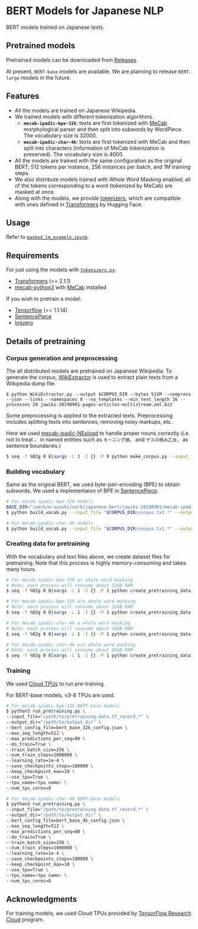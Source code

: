 # BERT Models for Japanese NLP

BERT models trained on Japanese texts.

## Pretrained models

Pretrained models can be downloaded from [Releases](https://github.com/singletongue/japanese-bert/releases).

At present, `BERT-base` models are available.
We are planning to release `BERT-large` models in the future.

## Features

- All the models are trained on Japanese Wikipedia.
- We trained models with different tokenization algorithms.
    - **`mecab-ipadic-bpe-32k`**: texts are first tokenized with [MeCab](https://taku910.github.io/mecab) morphological parser and then split into subwords by WordPiece. The vocabulary size is 32000.
    - **`mecab-ipadic-char-4k`**: texts are first tokenized with MeCab and then split into characters (information of MeCab tokenization is preserved). The vocabulary size is 4000.
- All the models are trained with the same configuration as the original BERT; 512 tokens per instance, 256 instances per batch, and 1M training steps.
- We also distribute models trained with Whole Word Masking enabled; all of the tokens corresponding to a word (tokenized by MeCab) are masked at once.
- Along with the models, we provide [tokenizers](https://github.com/singletongue/japanese-bert/blob/master/tokenization.py), which are compatible with ones defined in [Transformers](https://github.com/huggingface/transformers) by Hugging Face.

## Usage

Refer to [`masked_lm_example.ipynb`](https://github.com/singletongue/japanese-bert/blob/master/masked_lm_example.ipynb).

## Requirements

For just using the models with [`tokenizers.py`](https://github.com/singletongue/japanese-bert/blob/master/tokenization.py):

- [Transformers](https://github.com/huggingface/transformers) (>= 2.1.1)
- [mecab-python3](https://github.com/SamuraiT/mecab-python3) with [MeCab](https://taku910.github.io/mecab) installed

If you wish to pretrain a model:

- [Tensorflow](https://github.com/tensorflow/tensorflow) (== 1.1.14)
- [SentencePiece](https://github.com/google/sentencepiece)
- [logzero](https://github.com/metachris/logzero)

## Details of pretraining

### Corpus generation and preprocessing

The all distributed models are pretrained on Japanese Wikipedia.
To generate the corpus, [WikiExtractor](https://github.com/attardi/wikiextractor) is used to extract plain texts from a Wikipedia dump file.

```
$ python WikiExtractor.py --output $CORPUS_DIR --bytes 512M --compress --json --links --namespaces 0 --no_templates --min_text_length 16 --processes 20 jawiki-20190901-pages-articles-multistream.xml.bz2
```

Some preprocessing is applied to the extracted texts.
Preprocessing includes splitting texts into sentences, removing noisy markups, etc.

Here we used [mecab-ipadic-NEologd](https://github.com/neologd/mecab-ipadic-neologd) to handle proper nouns correctly (i.e. not to treat `。` in named entities such as `モーニング娘。` and `ゲスの極み乙女。` as sentence boundaries.)

```sh
$ seq -f %02g 0 8|xargs -L 1 -I {} -P 9 python make_corpus.py --input_file $CORPUS_DIR/AA/wiki_{}.bz2 --output_file $CORPUS_DIR/corpus.txt.{} --mecab_dict_path $NEOLOGD_DICT_DIR
```

### Building vocabulary

Same as the original BERT, we used byte-pair-encoding (BPE) to obtain subwords.
We used a implementaion of BPE in [SentencePiece](https://github.com/google/sentencepiece).

```sh
# For mecab-ipadic-bpe-32k models
BASE_DIR="/work/m-suzuki/work/japanese-bert/jawiki-20190901/mecab-ipadic-bpe-32k"
$ python build_vocab.py --input_file "$CORPUS_DIR/corpus.txt.*" --output_file "$BASE_DIR/vocab.txt" --subword_type bpe --vocab_size 32000

# For mecab-ipadic-char-4k models
$ python build_vocab.py --input_file "$CORPUS_DIR/corpus.txt.*" --output_file "$BASE_DIR/vocab.txt" --subword_type char --vocab_size 4000
```

### Creating data for pretraining

With the vocabulary and text files above, we create dataset files for pretraining.
Note that this process is highly memory-consuming and takes many hours.

```sh
# For mecab-ipadic-bpe-32k w/ whole word masking
# Note: each process will consume about 32GB RAM
$ seq -f %02g 0 8|xargs -L 1 -I {} -P 1 python create_pretraining_data.py --input_file /work/m-suzuki/work/japanese-bert/jawiki-20190901/corpus/corpus.txt.{} --output_file /work/m-suzuki/work/japanese-bert/jawiki-20190901/mecab-ipadic-bpe-32k/do-whole-word-mask/pretraining-data.tf_record.{} --do_whole_word_mask True --vocab_file /work/m-suzuki/work/japanese-bert/jawiki-20190901/mecab-ipadic-bpe-32k/vocab.txt --subword_type bpe --max_seq_length 512 --max_predictions_per_seq 80 --masked_lm_prob 0.15

# For mecab-ipadic-bpe-32k w/o whole word masking
# Note: each process will consume about 32GB RAM
$ seq -f %02g 0 8|xargs -L 1 -I {} -P 1 python create_pretraining_data.py --input_file /work/m-suzuki/work/japanese-bert/jawiki-20190901/corpus/corpus.txt.{} --output_file /work/m-suzuki/work/japanese-bert/jawiki-20190901/mecab-ipadic-bpe-32k/no-whole-word-mask/pretraining-data.tf_record.{} --vocab_file /work/m-suzuki/work/japanese-bert/jawiki-20190901/mecab-ipadic-bpe-32k/vocab.txt --subword_type bpe --max_seq_length 512 --max_predictions_per_seq 80 --masked_lm_prob 0.15

# For mecab-ipadic-char-4k w whole word masking
# Note: each process will consume about 45GB RAM
$ seq -f %02g 0 8|xargs -L 1 -I {} -P 1 python create_pretraining_data.py --input_file /work/m-suzuki/work/japanese-bert/jawiki-20190901/corpus/corpus.txt.{} --output_file /work/m-suzuki/work/japanese-bert/jawiki-20190901/mecab-ipadic-char-4k/do-whole-word-mask/pretraining-data.tf_record.{} --do_whole_word_mask True --vocab_file /work/m-suzuki/work/japanese-bert/jawiki-20190901/mecab-ipadic-char-4k/vocab.txt --subword_type char --max_seq_length 512 --max_predictions_per_seq 80 --masked_lm_prob 0.15

# For mecab-ipadic-char-4k w/o whole word masking
# Note: each process will consume about 45GB RAM
$ seq -f %02g 0 8|xargs -L 1 -I {} -P 1 python create_pretraining_data.py --input_file /work/m-suzuki/work/japanese-bert/jawiki-20190901/corpus/corpus.txt.{} --output_file /work/m-suzuki/work/japanese-bert/jawiki-20190901/mecab-ipadic-char-4k/no-whole-word-mask/pretraining-data.tf_record.{} --vocab_file /work/m-suzuki/work/japanese-bert/jawiki-20190901/mecab-ipadic-char-4k/vocab.txt --subword_type char --max_seq_length 512 --max_predictions_per_seq 80 --masked_lm_prob 0.15
```

### Training

We used [Cloud TPUs](https://cloud.google.com/tpu/) to run pre-training.

For BERT-base models, v3-8 TPUs are used.

```sh
# For mecab-ipadic-bpe-32k BERT-base models
$ python3 run_pretraining.py \
--input_file="/path/to/pretraining-data.tf_record.*" \
--output_dir="/path/to/output_dir" \
--bert_config_file=bert_base_32k_config.json \
--max_seq_length=512 \
--max_predictions_per_seq=80 \
--do_train=True \
--train_batch_size=256 \
--num_train_steps=1000000 \
--learning_rate=1e-4 \
--save_checkpoints_steps=100000 \
--keep_checkpoint_max=10 \
--use_tpu=True \
--tpu_name=<tpu name> \
--num_tpu_cores=8

# For mecab-ipadic-char-4k BERT-base models
$ python3 run_pretraining.py \
--input_file="/path/to/pretraining-data.tf_record.*" \
--output_dir="/path/to/output_dir" \
--bert_config_file=bert_base_4k_config.json \
--max_seq_length=512 \
--max_predictions_per_seq=80 \
--do_train=True \
--train_batch_size=256 \
--num_train_steps=1000000 \
--learning_rate=1e-4 \
--save_checkpoints_steps=100000 \
--keep_checkpoint_max=10 \
--use_tpu=True \
--tpu_name=<tpu name> \
--num_tpu_cores=8
```

## Acknowledgments

For training models, we used Cloud TPUs provided by [TensorFlow Research Cloud](https://www.tensorflow.org/tfrc/) program.
